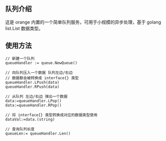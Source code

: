 ## 队列介绍
这是 orange 内置的一个简单队列服务，可用于小规模的异步处理，基于 golang list.List 数据类型。


## 使用方法
```
// 新建一个队列
queueHandler := queue.NewQueue()

// 向队列压入一个数据 队列左边/右边
// 数据都会被转换成 interface{} 类型
queueHandler.LPush(data)
queueHandler.RPush(data)

// 从队列 左边/右边 弹出一个数据
data:=queueHandler.LPop()
data:=queueHandler.RPop()

// 将 interface{} 类型转换成对应的数据类型使用
dataVal:=data.(string)

// 查询队列长度
queueLen:= queueHandler.Len()

```
